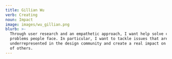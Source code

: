 ```yaml
---
title: Gillian Wu
verb: Creating
noun: Impact
image: images/wu_gillian.png
blurb: >-
  Through user research and an empathetic approach, I want help solve complex
  problems people face. In particular, I want to tackle issues that are
  underrepresented in the design community and create a real impact on the lives
  of others.
---
```

